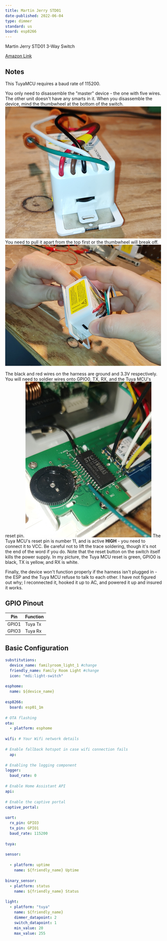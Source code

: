 ```yaml
---
title: Martin Jerry STD01
date-published: 2022-06-04
type: dimmer
standard: us
board: esp8266
---
```


Martin Jerry STD01 3-Way Switch

[Amazon Link](https://amzn.to/3Mik8su)

## Notes

This TuyaMCU requires a baud rate of 115200.

You only need to disassemble the "master" device - the one with five wires.  The other unit doesn't have any smarts in it.  When you disassemble the device, mind the thumbwheel at the bottom of the switch.
![image](External_Thumbwheel.jpg)
You need to pull it apart from the top first or the thumbwheel will break off.
![image](Opening_Switch.jpg)

The black and red wires on the harness are ground and 3.3V respectively.
You will need to soldier wires onto GPIO0, TX, RX, and the Tuya MCU's reset pin.
![image](Wires_Soldered.jpg)
The Tuya MCU's reset pin is number 11, and is active **HIGH** - you need to connect it to VCC.  Be careful not to lift the trace soldering, though it's not the end of the word if you do.
Note that the reset button on the switch itself kills the power supply.  In my picture, the Tuya MCU reset is green, GPIO0 is black, TX is yellow, and RX is white.

Finally, the device won't function properly if the harness isn't plugged in - the ESP and the Tuya MCU refuse to talk to each other.  I have not figured out why; I reconnected it, hooked it up to AC, and powered it up and insured it works.

## GPIO Pinout

| Pin   | Function |
| ----- | -------- |
| GPIO1 | Tuya Tx  |
| GPIO3 | Tuya Rx  |

## Basic Configuration

```yaml
substitutions:
  device_name: familyroom_light_1 #change
  friendly_name: Family Room Light #change
  icon: "mdi:light-switch"

esphome:
  name: ${device_name}

esp8266:
  board: esp01_1m
  
# OTA flashing
ota:
  - platform: esphome

wifi: # Your Wifi network details
  
# Enable fallback hotspot in case wifi connection fails  
  ap:

# Enabling the logging component
logger:
  baud_rate: 0

# Enable Home Assistant API
api:

# Enable the captive portal
captive_portal:

uart:
  rx_pin: GPIO3
  tx_pin: GPIO1
  baud_rate: 115200

tuya:

sensor:

  - platform: uptime
    name: ${friendly_name} Uptime

binary_sensor:
  - platform: status
    name: ${friendly_name} Status

light:
  - platform: "tuya"
    name: ${friendly_name}
    dimmer_datapoint: 2
    switch_datapoint: 1
    min_value: 20
    max_value: 255
```

